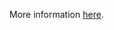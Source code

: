 More information [here](https://docs.prismacloud.io/en/enterprise-edition/policy-reference/aws-policies/public-policies/public-12).
